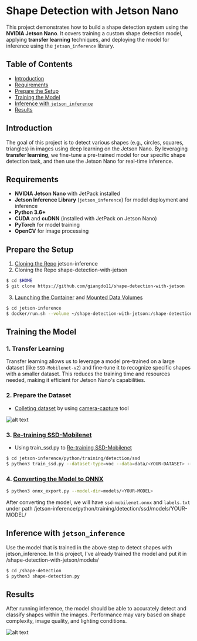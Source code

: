 # Shape Detection with Jetson Nano

This project demonstrates how to build a shape detection system using the **NVIDIA Jetson Nano**. It covers training a custom shape detection model, applying **transfer learning** techniques, and deploying the model for inference using the `jetson_inference` library.

## Table of Contents

- [Introduction](#introduction)
- [Requirements](#requirements)
- [Prepare the Setup](#prepare-the-setup)
- [Training the Model](#training-the-model)
- [Inference with `jetson_inference`](#inference-with-jetson_inference)
- [Results](#results)

## Introduction

The goal of this project is to detect various shapes (e.g., circles, squares, triangles) in images using deep learning on the Jetson Nano. By leveraging **transfer learning**, we fine-tune a pre-trained model for our specific shape detection task, and then use the Jetson Nano for real-time inference.

## Requirements

- **NVIDIA Jetson Nano** with JetPack installed
- **Jetson Inference Library** (`jetson_inference`) for model deployment and inference
- **Python 3.6+**
- **CUDA** and **cuDNN** (installed with JetPack on Jetson Nano)
- **PyTorch** for model training
- **OpenCV** for image processing

## Prepare the Setup

1. [Cloning the Repo](https://github.com/dusty-nv/jetson-inference/blob/master/docs/building-repo-2.md#cloning-the-repo) jetson-inference
2. Cloning the Repo shape-detection-with-jetson
``` bash
$ cd $HOME
$ git clone https://github.com/giangdo11/shape-detection-with-jetson
```
3. [Launching the Container](https://github.com/dusty-nv/jetson-inference/blob/master/docs/aux-docker.md#launching-the-container) and [Mounted Data Volumes](https://github.com/dusty-nv/jetson-inference/blob/master/docs/aux-docker.md#mounted-data-volumes)
``` bash
$ cd jetson-inference
$ docker/run.sh --volume ~/shape-detection-with-jetson:/shape-detection
```

## Training the Model

### 1. Transfer Learning

Transfer learning allows us to leverage a model pre-trained on a large dataset (like `SSD-Mobilenet-v2`) and fine-tune it to recognize specific shapes with a smaller dataset. This reduces the training time and resources needed, making it efficient for Jetson Nano's capabilities.

### 2. Prepare the Dataset

- [Colleting dataset](https://github.com/dusty-nv/jetson-inference/blob/master/docs/pytorch-collect-detection.md#collecting-your-own-detection-datasets) by using [camera-capture](https://github.com/dusty-nv/jetson-inference/blob/master/docs/pytorch-collect-detection.md#launching-the-tool) tool

![alt text](image.png)

### 3. [Re-training SSD-Mobilenet](https://github.com/dusty-nv/jetson-inference/blob/master/docs/pytorch-ssd.md#re-training-ssd-mobilenet)
- Using train_ssd.py to [Re-training SSD-Mobilenet](https://github.com/dusty-nv/jetson-inference/blob/master/docs/pytorch-ssd.md#training-the-ssd-mobilenet-model)
``` bash
$ cd jetson-inference/python/training/detection/ssd
$ python3 train_ssd.py --dataset-type=voc --data=data/<YOUR-DATASET> --model-dir=models/<YOUR-MODEL> --epochs=100
```

### 4. [Converting the Model to ONNX](https://github.com/dusty-nv/jetson-inference/blob/master/docs/pytorch-ssd.md#converting-the-model-to-onnx)
``` bash
$ python3 onnx_export.py --model-dir=models/<YOUR-MODEL>
```
After converting the model, we will have `ssd-mobilenet.onnx` and `labels.txt` under path /jetson-inference/python/training/detection/ssd/models/YOUR-MODEL/

## Inference with `jetson_inference`

Use the model that is trained in the above step to detect shapes with jetson_inference. In this project, I've already trained the model and put it in /shape-detection-with-jetson/models/

``` bash
$ cd /shape-detection
$ python3 shape-detection.py
```

## Results

After running inference, the model should be able to accurately detect and classify shapes within the images. Performance may vary based on shape complexity, image quality, and lighting conditions.

![alt text](image-1.png)
